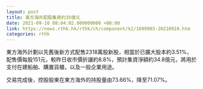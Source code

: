 ```yaml
---
layout: post
title: 東方海外配股集資約35億元
date: 2021-09-10 08:04:02.000000000 +08:00
link: https://news.rthk.hk/rthk/ch/component/k2/1609903-20210910.htm
categories: rthk
---
```


東方海外計劃以先舊後新方式配售2318萬股新股，相當於已擴大股本約3.51%，配售價每股151元，較昨日收市價折讓約8.8%，預計集資淨額約34.8億元，將用於支付在建船舶、購置貨櫃，以及一般企業用途。

交易完成後，控股股東在東方海外的持股量由73.66%，降至71.07%。
